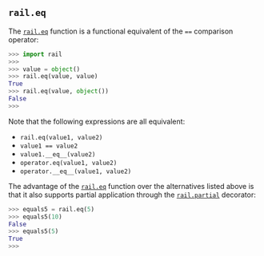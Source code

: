 ## `rail.eq`

The [`rail.eq`](#raileq) function is a functional equivalent of the `==` comparison operator:

```python
>>> import rail
>>>
>>> value = object()
>>> rail.eq(value, value)
True
>>> rail.eq(value, object())
False
>>>
```

Note that the following expressions are all equivalent:

- `rail.eq(value1, value2)`
- `value1 == value2`
- `value1.__eq__(value2)`
- `operator.eq(value1, value2)`
- `operator.__eq__(value1, value2)`

The advantage of the [`rail.eq`](#raileq) function over the alternatives listed above is that it also supports partial application through the [`rail.partial`](./rail.partial.md#railpartial) decorator:

```python
>>> equals5 = rail.eq(5)
>>> equals5(10)
False
>>> equals5(5)
True
>>>
```
